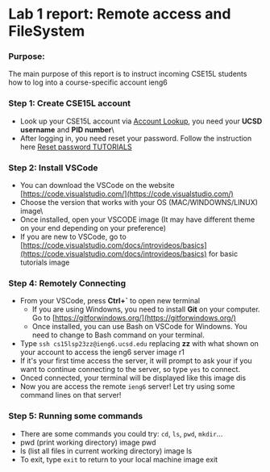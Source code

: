 # Lab 1 report: Remote access and FileSystem
### Purpose:
The main purpose of this report is to instruct incoming CSE15L students how to log into a course-specific account ieng6
### Step 1: Create CSE15L account
* Look up your CSE15L account via [Account Lookup](https://sdacs.ucsd.edu/~icc/index.php), you need your **UCSD username** and **PID number**\
* After logging in, you need reset your password. Follow the instruction here [Reset password TUTORIALS](https://drive.google.com/file/d/17IDZn8Qq7Q0RkYMxdiIR0o6HJ3B5YqSW/view)
### Step 2: Install VSCode
* You can download the VSCode on the website [https://code.visualstudio.com/](https://code.visualstudio.com/)
* Choose the version that works with your OS (MAC/WINDOWNS/LINUX)\
image\
* Once installed, open your VSCODE
image
(It may have different theme on your end depending on your preference)
* If you are new to VSCode, go to [https://code.visualstudio.com/docs/introvideos/basics](https://code.visualstudio.com/docs/introvideos/basics) for basic tutorials
image
### Step 4: Remotely Connecting
* From your VSCode, press **Ctrl+\`** to open new terminal
  * If you are using Windowns, you need to install **Git** on your computer. Go to [https://gitforwindows.org/](https://gitforwindows.org/)
  * Once installed, you can use Bash on VSCode for Windowns. You need to change to Bash command on your terminal.
* Type `ssh cs15lsp23zz@ieng6.ucsd.edu` replacing **zz** with what shown on your account to access the ieng6 server
image r1
* If it's your first time access the server, it will prompt to ask your if you want to continue connecting to the server, so type `yes` to connect.
* Onced connected, your terminal will be displayed like this
image dis
* Now you are access the remote `ieng6` server! Let try using some command lines on that server!
### Step 5: Running some commands
* There are some commands you could try: `cd`, `ls`, `pwd`, `mkdir`...
* pwd (print working directory)
image pwd
* ls (list all files in current working directory)
image ls
* To exit, type `exit` to return to your local machine
image exit



